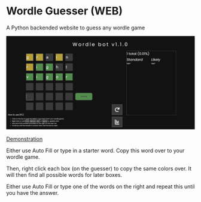 # Wordle Guesser (WEB)

A Python backended website to guess any wordle game

![Demonstration](https://raw.githubusercontent.com/Coolo2/Wordle-Guesser/main/assets/demo.png)

[Demonstration](https://wordlebot.coolo2.repl.co)

Either use Auto Fill or type in a starter word. Copy this word over to your wordle game. 

Then, right click each box (on the guesser) to copy the same colors over.
It will then find all possible words for later boxes. 

Either use Auto Fill or type one of the words on the right and repeat this until you have the answer.